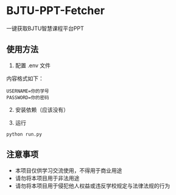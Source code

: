 # BJTU-PPT-Fetcher
一键获取BJTU智慧课程平台PPT

## 使用方法

1. 配置 .env 文件

内容格式如下：

```shell
USERNAME=你的学号
PASSWORD=你的密码
```

2. 安装依赖（应该没有）

3. 运行

```shell
python run.py
```

## 注意事项

- 本项目仅供学习交流使用，不得用于商业用途
- 请勿将本项目用于非法用途
- 请勿将本项目用于侵犯他人权益或违反学校规定与法律法规的行为